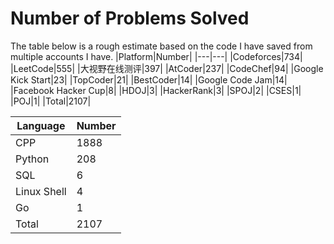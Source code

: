 # Number of Problems Solved
The table below is a rough estimate based on the code I have saved from multiple accounts I have.
|Platform|Number|
|---|---|
|Codeforces|734|
|LeetCode|555|
|大视野在线测评|397|
|AtCoder|237|
|CodeChef|94|
|Google Kick Start|23|
|TopCoder|21|
|BestCoder|14|
|Google Code Jam|14|
|Facebook Hacker Cup|8|
|HDOJ|3|
|HackerRank|3|
|SPOJ|2|
|CSES|1|
|POJ|1|
|Total|2107|

|Language|Number|
|---|---|
|CPP|1888|
|Python|208|
|SQL|6|
|Linux Shell|4|
|Go|1|
|Total|2107|
